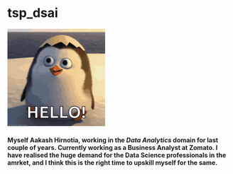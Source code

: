 # tsp_dsai

![Hi There!](./images/hi_there.gif)

#### Myself **Aakash Hirnotia**, working in the _Data Analytics_ domain for last couple of years. Currently working as a **Business Analyst** at **Zomato**. I have realised the huge demand for the Data Science professionals in the amrket, and I think this is the right time to upskill myself for the same. 


